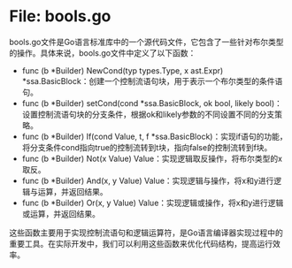# File: bools.go

bools.go文件是Go语言标准库中的一个源代码文件，它包含了一些针对布尔类型的操作。具体来说，bools.go文件中定义了以下函数：

- func (b *Builder) NewCond(typ types.Type, x ast.Expr) *ssa.BasicBlock：创建一个控制流语句块，用于表示一个布尔类型的条件语句。
- func (b *Builder) setCond(cond *ssa.BasicBlock, ok bool, likely bool)：设置控制流语句块的分支条件，根据ok和likely参数的不同设置不同的分支策略。
- func (b *Builder) If(cond Value, t, f *ssa.BasicBlock)：实现if语句的功能，将分支条件cond指向true的控制流转到t块，指向false的控制流转到f块。
- func (b *Builder) Not(x Value) Value：实现逻辑取反操作，将布尔类型的x取反。
- func (b *Builder) And(x, y Value) Value：实现逻辑与操作，将x和y进行逻辑与运算，并返回结果。
- func (b *Builder) Or(x, y Value) Value：实现逻辑或操作，将x和y进行逻辑或运算，并返回结果。

这些函数主要用于实现控制流语句和逻辑运算符，是Go语言编译器实现过程中的重要工具。在实际开发中，我们可以利用这些函数来优化代码结构，提高运行效率。

